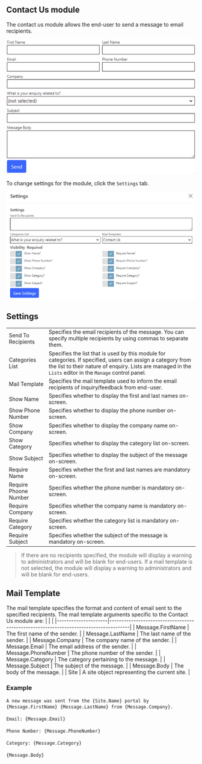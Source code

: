 ## Contact Us module
The contact us module allows the end-user to send a message to email recipients. 

![Contact Us Module Screenshot](ContactUs.png)

To change settings for the module, click the `Settings` tab.

![Settings](ContactUs-settings.png)

## Settings
|                      |                                                                                      |
|----------------------|--------------------------------------------------------------------------------------|
| Send To Recipients   | Specifies the email recipients of the message.  You can specify multiple recipients by using commas to separate them.
| Categories List      | Specifies the list that is used by this module for categories.  If specified, users can assign a category from the list to their nature of enquiry. Lists are managed in the `Lists` editor in the `Manage` control panel. |
| Mail Template        | Specifies the mail template used to inform the email recipients of inquiry/feedback from end-user.  |
| Show Name            | Specifies whether to display the first and last names on-screen.  |
| Show Phone Number    | Specifies whether to display the phone number on-screen.  |
| Show Company         | Specifies whether to display the company name on-screen.  |
| Show Category        | Specifies whether to display the category list on-screen.  |
| Show Subject         | Specifies whether to display the subject of the message on-screen.  |
| Require Name         | Specifies whether the first and last names are mandatory on-screen.  |
| Require Phoone Number| Specifies whether the phone number is mandatory on-screen.  |
| Require Company      | Specifies whether the company name is mandatory on-screen.  |
| Require Category     | Specifies whether the category list is mandatory on-screen.  |
| Require Subject      | Specifies whether the subject of the message is mandatory on-screen.  |

> If there are no recipients specified, the module will display a warning to administrators and will be blank for end-users.
> If a mail template is not selected, the module will display a warning to administrators and will be blank for end-users.


## Mail Template
The mail template specifies the format and content of email sent to the specified recipients. The mail template arguments specific to the Contact Us module are:
|                     |                                                                                      |
|---------------------|--------------------------------------------------------------------------------------|
| Message.FirstName   | The first name of the sender. |
| Message.LastName    | The last name of the sender. |
| Message.Company     | The company name of the sender. |
| Message.Email       | The email address of the sender. |
| Message.PhoneNumber | The phone number of the sender.  |
| Message.Category    | The category pertaining to the message. |
| Message.Subject     | The subject of the message.  |
| Message.Body        | The body of the message. |
| Site                | A site object representing the current site. |


### Example
```
A new message was sent from the {Site.Name} portal by {Message.FirstName} {Message.LastName} from {Message.Company}.

Email: {Message.Email}

Phone Number: {Message.PhoneNumber}

Category: {Message.Category}

{Message.Body}
```

